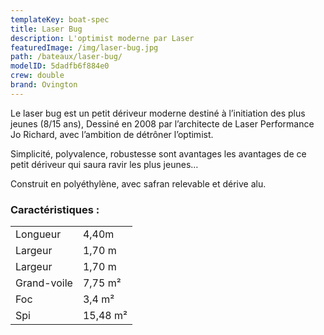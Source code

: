 ```yaml
---
templateKey: boat-spec
title: Laser Bug
description: L'optimist moderne par Laser
featuredImage: /img/laser-bug.jpg
path: /bateaux/laser-bug/
modelID: 5dadfb6f884e0
crew: double
brand: Ovington
---
```

Le laser bug est un petit dériveur moderne destiné à l’initiation des plus jeunes (8/15 ans), Dessiné en 2008 par l’architecte de Laser Performance Jo Richard, avec l’ambition de détrôner l’optimist.

Simplicité, polyvalence, robustesse sont avantages les avantages de ce petit dériveur qui saura ravir les plus jeunes…

Construit en polyéthylène, avec safran relevable et dérive alu.

### Caractéristiques :

|     |     |
| --- | --- |
| Longueur | 4,40m  |
| Largeur | 1,70 m |
| Largeur | 1,70 m |
| Grand-voile | 7,75 m²|
| Foc | 3,4 m² |
| Spi | 15,48 m² |